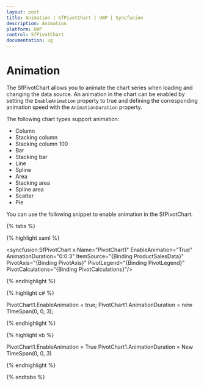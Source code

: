 ```yaml
---
layout: post
title: Animation | SfPivotChart | UWP | Syncfusion
description: Animation
platform: UWP
control: SfPivotChart
documentation: ug
---
```


# Animation

The SfPivotChart allows you to animate the chart series when loading and changing the data source. An animation in the chart can be enabled by setting the `EnableAnimation` property to true and defining the corresponding animation speed with the `AnimationDuration` property.

The following chart types support animation:

* Column
* Stacking column
* Stacking column 100
* Bar
* Stacking bar
* Line
* Spline
* Area
* Stacking area
* Spline area
* Scatter
* Pie

You can use the following snippet to enable animation in the SfPivotChart.

{% tabs %}

{% highlight xaml %}

<syncfusion:SfPivotChart x:Name="PivotChart1" EnableAnimation="True" AnimationDuration="0:0:3"
                         ItemSource="{Binding ProductSalesData}" PivotAxis="{Binding PivotAxis}" PivotLegend="{Binding PivotLegend}" PivotCalculations="{Binding PivotCalculations}"/>

{% endhighlight %}

{% highlight c# %}

PivotChart1.EnableAnimation = true;
PivotChart1.AnimationDuration = new TimeSpan(0, 0, 3);

{% endhighlight %}

{% highlight vb %}

PivotChart1.EnableAnimation = True
PivotChart1.AnimationDuration = New TimeSpan(0, 0, 3)

{% endhighlight %}

{% endtabs %}